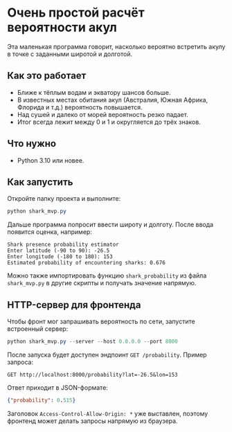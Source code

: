 # Очень простой расчёт вероятности акул

Эта маленькая программа говорит, насколько вероятно встретить акулу в точке с заданными широтой и долготой.

## Как это работает

- Ближе к тёплым водам и экватору шансов больше.
- В известных местах обитания акул (Австралия, Южная Африка, Флорида и т.д.) вероятность повышается.
- Над сушей и далеко от морей вероятность резко падает.
- Итог всегда лежит между 0 и 1 и округляется до трёх знаков.

## Что нужно

- Python 3.10 или новее.

## Как запустить

Откройте папку проекта и выполните:

```powershell
python shark_mvp.py
```

Дальше программа попросит ввести широту и долготу. После ввода появится оценка, например:

```
Shark presence probability estimator
Enter latitude (-90 to 90): -26.5
Enter longitude (-180 to 180): 153
Estimated probability of encountering sharks: 0.676
```

Можно также импортировать функцию `shark_probability` из файла `shark_mvp.py` в другие скрипты и получать значение напрямую.

## HTTP-сервер для фронтенда

Чтобы фронт мог запрашивать вероятность по сети, запустите встроенный сервер:

```powershell
python shark_mvp.py --server --host 0.0.0.0 --port 8000
```

После запуска будет доступен эндпоинт `GET /probability`.
Пример запроса:

```
GET http://localhost:8000/probability?lat=-26.5&lon=153
```

Ответ приходит в JSON-формате:

```json
{"probability": 0.515}
```

Заголовок `Access-Control-Allow-Origin: *` уже выставлен, поэтому фронтенд может делать запросы напрямую из браузера.
